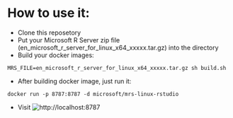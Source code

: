 # How to use it:
- Clone this reposetory
- Put your Microsoft R Server zip file (en_microsoft_r_server_for_linux_x64_xxxxx.tar.gz) into the directory
- Build your docker images:
```
MRS_FILE=en_microsoft_r_server_for_linux_x64_xxxxx.tar.gz sh build.sh
```
- After building docker image, just run it:
```
docker run -p 8787:8787 -d microsoft/mrs-linux-rstudio
```
- Visit ![http://localhost:8787](http://localhost:8787)